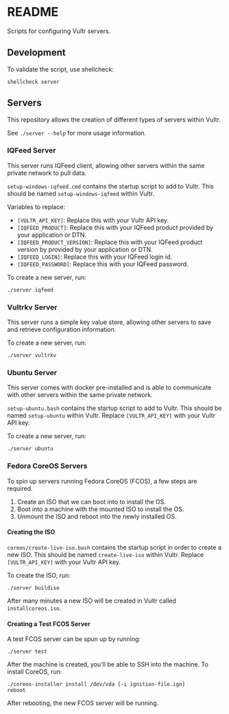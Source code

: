 # README

Scripts for configuring Vultr servers.

## Development

To validate the script, use shellcheck:

    shellcheck server

## Servers

This repository allows the creation of different types of servers within Vultr.

See `./server --help` for more usage information.

### IQFeed Server

This server runs IQFeed client, allowing other servers within the same private
network to pull data.

`setup-windows-iqfeed.cmd` contains the startup script to add to Vultr. This
should be named `setup-windows-iqfeed` within Vultr.

Variables to replace:

* `[VULTR_API_KEY]`: Replace this with your Vultr API key.
* `[IQFEED_PRODUCT]`: Replace this with your IQFeed product provided by your
application or DTN.
* `[IQFEED_PRODUCT_VERSION]`: Replace this with your IQFeed product version by
provided by your application or DTN.
* `[IQFEED_LOGIN]`: Replace this with your IQFeed login id.
* `[IQFEED_PASSWORD]`: Replace this with your IQFeed password.

To create a new server, run:

    ./server iqfeed

### Vultrkv Server

This server runs a simple key value store, allowing other servers to save and
retrieve configuration information.

To create a new server, run:

    ./server vultrkv

### Ubuntu Server

This server comes with docker pre-installed and is able to communicate with
other servers within the same private network.

`setup-ubuntu.bash` contains the startup script to add to Vultr. This should be
named `setup-ubuntu` within Vultr. Replace `[VULTR_API_KEY]` with your Vultr
API key.

To create a new server, run:

    ./server ubuntu

### Fedora CoreOS Servers

To spin up servers running Fedora CoreOS (FCOS), a few steps are required.

1. Create an ISO that we can boot into to install the OS.
2. Boot into a machine with the mounted ISO to install the OS.
3. Unmount the ISO and reboot into the newly installed OS.

#### Creating the ISO

`coreos/create-live-iso.bash` contains the startup script in order to create a
new ISO. This should be named `create-live-iso` within Vultr. Replace
`[VULTR_API_KEY]` with your Vultr API key.

To create the ISO, run:

    ./server buildiso

After many minutes a new ISO will be created in Vultr called
`installcoreos.iso`.

#### Creating a Test FCOS Server

A test FCOS server can be spun up by running:

    ./server test

After the machine is created, you'll be able to SSH into the machine. To
install CoreOS, run:

    ./coreos-installer install /dev/vda [-i ignition-file.ign]
    reboot

After rebooting, the new FCOS server will be running.
